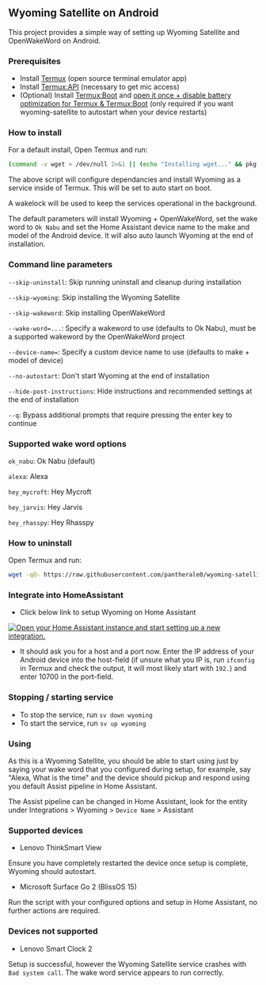 ## Wyoming Satellite on Android

This project provides a simple way of setting up Wyoming Satellite and OpenWakeWord on Android.

### Prerequisites

- Install [Termux](https://github.com/termux/termux-app) (open source terminal emulator app)
- Install [Termux:API](https://github.com/termux/termux-api) (necessary to get mic access)
- (Optional) Install [Termux:Boot](https://github.com/termux/termux-boot) and [open it once + disable battery optimization for Termux & Termux:Boot](https://wiki.termux.com/wiki/Termux:Boot) (only required if you want wyoming-satellite to autostart when your device restarts)

### How to install

For a default install, Open Termux and run:

``` Bash
(command -v wget > /dev/null 2>&1 || (echo "Installing wget..." && pkg install -y wget)) && bash <(wget -qO- https://raw.githubusercontent.com/pantherale0/wyoming-satellite-termux/refs/heads/main/install.sh)

```

The above script will configure dependancies and install Wyoming as a service inside of Termux. This will be set to auto start on boot.

A wakelock will be used to keep the services operational in the background.

The default parameters will install Wyoming + OpenWakeWord, set the wake word to `Ok Nabu` and set the Home Assistant device name to the make and model of the Android device. It will also auto launch Wyoming at the end of installation.

### Command line parameters

`--skip-uninstall`: Skip running uninstall and cleanup during installation

`--skip-wyoming`: Skip installing the Wyoming Satellite

`--skip-wakeword`: Skip installing OpenWakeWord

`--wake-word=...`: Specify a wakeword to use (defaults to Ok Nabu), must be a supported wakeword by the OpenWakeWord project

`--device-name=`: Specify a custom device name to use (defaults to make + model of device)

`--no-autostart`: Don't start Wyoming at the end of installation

`--hide-post-instructions`: Hide instructions and recommended settings at the end of installation

`--q`: Bypass additional prompts that require pressing the enter key to continue

### Supported wake word options

`ok_nabu`: Ok Nabu (default)

`alexa`: Alexa

`hey_mycroft`: Hey Mycroft

`hey_jarvis`: Hey Jarvis

`hey_rhasspy`: Hey Rhasspy

### How to uninstall

Open Termux and run:

``` Bash
wget -qO- https://raw.githubusercontent.com/pantherale0/wyoming-satellite-termux/refs/heads/main/uninstall.sh | bash
```

### Integrate into HomeAssistant

- Click below link to setup Wyoming on Home Assistant

[![Open your Home Assistant instance and start setting up a new integration.](https://my.home-assistant.io/badges/config_flow_start.svg)](https://my.home-assistant.io/redirect/config_flow_start/?domain=wyoming)

- It should ask you for a host and a port now. Enter the IP address of your Android device into the host-field (if unsure what you IP is, run `ifconfig` in Termux and check the output, it will most likely start with `192.`) and enter 10700 in the port-field.

### Stopping / starting service

- To stop the service, run `sv down wyoming`
- To start the service, run `sv up wyoming`

### Using

As this is a Wyoming Satellite, you should be able to start using just by saying your wake word that you configured during setup, for example, say "Alexa, What is the time" and the device should pickup and respond using you default Assist pipeline in Home Assistant. 

The Assist pipeline can be changed in Home Assistant, look for the entity under Integrations > Wyoming > `Device Name` > Assistant

### Supported devices

- Lenovo ThinkSmart View

Ensure you have completely restarted the device once setup is complete, Wyoming should autostart.

- Microsoft Surface Go 2 (BlissOS 15)

Run the script with your configured options and setup in Home Assistant, no further actions are required.

### Devices not supported

- Lenovo Smart Clock 2

Setup is successful, however the Wyoming Satellite service crashes with `Bad system call`. The wake word service appears to run correctly.
